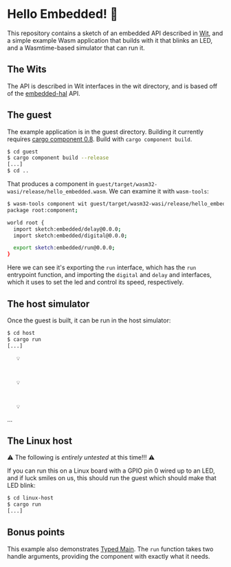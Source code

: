 # Hello Embedded! 👋

This repository contains a sketch of an embedded API described in [Wit],
and a simple example Wasm application that builds with it that blinks
an LED, and a Wasmtime-based simulator that can run it.

[Wit]: https://github.com/WebAssembly/component-model/blob/main/design/mvp/WIT.md

## The Wits

The API is described in Wit interfaces in the wit directory, and is based off
of the [embedded-hal] API.

## The guest

The example application is in the guest directory. Building it currently
requires [cargo component 0.8]. Build with `cargo component build`.

[cargo component 0.8]: https://github.com/bytecodealliance/cargo-component/releases/tag/v0.8.0

```sh
$ cd guest
$ cargo component build --release
[...]
$ cd ..
```

That produces a component in `guest/target/wasm32-wasi/release/hello_embedded.wasm`.
We can examine it with `wasm-tools`:

```sh
$ wasm-tools component wit guest/target/wasm32-wasi/release/hello_embedded.wasm
package root:component;

world root {
  import sketch:embedded/delay@0.0.0;
  import sketch:embedded/digital@0.0.0;

  export sketch:embedded/run@0.0.0;
}
```

Here we can see it's exporting the `run` interface, which has the `run`
entrypoint function, and importing the `digital` and `delay` and interfaces,
which it uses to set the led and control its speed, respectively.

## The host simulator

Once the guest is built, it can be run in the host simulator:
```sh
$ cd host
$ cargo run
[...]
```

```
   💡
```
```
    
```
```
   💡
```
```
    
```
```
   💡
```
...

## The Linux host

⚠ The following is *entirely untested* at this time!!! ⚠

If you can run this on a Linux board with a GPIO pin 0 wired up to
an LED, and if luck smiles on us, this should run the guest which
should make that LED blink:

```sh
$ cd linux-host
$ cargo run
[...]
```

## Bonus points

This example also demonstrates [Typed Main]. The `run` function takes
two handle arguments, providing the component with exactly what it
needs.

[Typed Main]: https://sunfishcode.github.io/typed-main-wasi-presentation/chapter_1.html

[embedded-hal]: https://docs.rs/embedded-hal/latest/embedded_hal/
